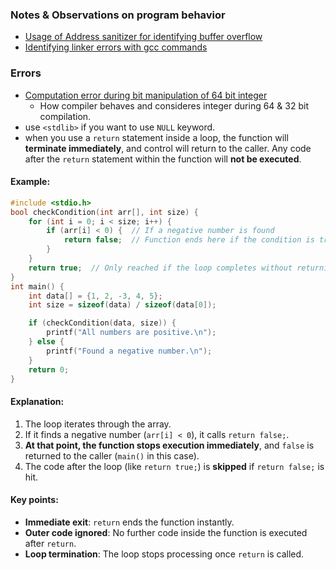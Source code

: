 ### Notes & Observations on program behavior

- [Usage of Address sanitizer for identifying buffer overflow](https://github.com/M0hanrajp/c-programming/blob/3f9dfff9e48001f90862218aa9ce74961c014bf9/compilation_process/quiz.md?plain=1#L55)
- [Identifying linker errors with gcc commands](https://github.com/M0hanrajp/c-programming/blob/3f9dfff9e48001f90862218aa9ce74961c014bf9/compilation_process/quiz.md?plain=1#L178)

### Errors
- [Computation error during bit manipulation of 64 bit integer](https://github.com/M0hanrajp/c-programming/blob/3f9dfff9e48001f90862218aa9ce74961c014bf9/ai_generated_questions/number_properties_analyzer_main.c#L54)
  - How compiler behaves and consideres integer during 64 & 32 bit compilation.
- use `<stdlib>` if you want to use `NULL` keyword.
- when you use a `return` statement inside a loop, the function will **terminate immediately**, and control will return to the caller. Any code after the `return` statement within the function will **not be executed**.
#### Example:
```c
#include <stdio.h>
bool checkCondition(int arr[], int size) {
    for (int i = 0; i < size; i++) {
        if (arr[i] < 0) {  // If a negative number is found
            return false;  // Function ends here if the condition is true
        }
    }
    return true;  // Only reached if the loop completes without returning
}
int main() {
    int data[] = {1, 2, -3, 4, 5};
    int size = sizeof(data) / sizeof(data[0]);

    if (checkCondition(data, size)) {
        printf("All numbers are positive.\n");
    } else {
        printf("Found a negative number.\n");
    }
    return 0;
}
```
#### Explanation:
1. The loop iterates through the array.
2. If it finds a negative number (`arr[i] < 0`), it calls `return false;`.
3. **At that point, the function stops execution immediately**, and `false` is returned to the caller (`main()` in this case).
4. The code after the loop (like `return true;`) is **skipped** if `return false;` is hit.
#### Key points:
- **Immediate exit**: `return` ends the function instantly.
- **Outer code ignored**: No further code inside the function is executed after `return`.
- **Loop termination**: The loop stops processing once `return` is called.
